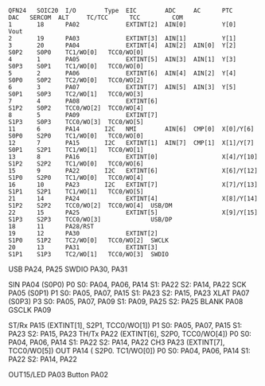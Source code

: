 
    QFN24   SOIC20  I/O        Type  EIC        ADC     AC      PTC        DAC   SERCOM  ALT     TC/TCC      TCC         COM
    1       18      PA02             EXTINT[2]  AIN[0]          Y[0]       Vout
    2       19      PA03             EXTINT[3]  AIN[1]          Y[1]
    3       20      PA04             EXTINT[4]  AIN[2]  AIN[0]  Y[2]             S0P2    S0P0    TC1/WO[0]   TCC0/WO[0]
    4       1       PA05             EXTINT[5]  AIN[3]  AIN[1]  Y[3]             S0P3    S0P1    TC1/WO[0]   TCC0/WO[0]
    5       2       PA06             EXTINT[6]  AIN[4]  AIN[2]  Y[4]             S0P0    S0P2    TC2/WO[0]   TCC0/WO[2]
    6       3       PA07             EXTINT[7]  AIN[5]  AIN[3]  Y[5]             S0P1    S0P3    TC2/WO[1]   TCC0/WO[3]
    7       4       PA08             EXTINT[6]                                   S1P2    S0P2    TCC0/WO[2]  TCC0/WO[4]
    8       5       PA09             EXTINT[7]                                   S1P3    S0P3    TCC0/WO[3]  TCC0/WO[5]
    11      6       PA14       I2C   NMI        AIN[6]  CMP[0]  X[0]/Y[6]        S0P0    S2P0    TC1/WO[0]   TCC0/WO[0]
    12      7       PA15       I2C   EXTINT[1]  AIN[7]  CMP[1]  X[1]/Y[7]        S0P1    S2P1    TC1/WO[1]   TCC0/WO[1]
    13      8       PA16             EXTINT[0]                  X[4]/Y[10]       S1P2    S2P2    TC1/WO[0]   TCC0/WO[6]
    15      9       PA22       I2C   EXTINT[6]                  X[6]/Y[12]       S1P0    S2P0    TC1/WO[0]   TCC0/WO[4]
    16      10      PA23       I2C   EXTINT[7]                  X[7]/Y[13]       S1P1    S2P1    TC1/WO[1]   TCC0/WO[5]
    21      14      PA24             EXTINT[4]                  X[8]/Y[14]       S1P2    S2P2    TCC0/WO[2]  TCC0/WO[4]  USB/DM
    22      15      PA25             EXTINT[5]                  X[9]/Y[15]       S1P3    S2P3    TCC0/WO[3]              USB/DP
    18      11      PA28/RST
    19      12      PA30             EXTINT[2]                                   S1P0    S1P2    TC2/WO[0]   TCC0/WO[2]  SWCLK
    20      13      PA31             EXTINT[3]                                   S1P1    S1P3    TC2/WO[1]   TCC0/WO[3]  SWDIO


USB             PA24, PA25
SWDIO           PA30, PA31

SIN             PA04 (S0P0)                             P0    S0: PA04, PA06, PA14    S1: PA22           S2: PA14, PA22
SCK             PA05 (S0P1)                             P1    S0: PA05, PA07, PA15    S1: PA23           S2: PA15, PA23
XLAT            PA07 (S0P3)                             P3    S0: PA05, PA07, PA09    S1: PA09, PA25     S2: PA25
BLANK           PA08
GSCLK           PA09

ST/Rx           PA15 (EXTINT[1]¸ S2P1, TCC0/WO[1])      P1    S0: PA05, PA07, PA15    S1: PA23           S2: PA15, PA23
TH/Tx           PA22 (EXTINT[6], S2P0, TCC0/WO[4])      P0    S0: PA04, PA06, PA14    S1: PA22           S2: PA14, PA22
CH3             PA23 (EXTINT[7],       TCC0/WO[5])
OUT             PA14 (           S2P0. TC1/WO[0])       P0    S0: PA04, PA06, PA14    S1: PA22           S2: PA14, PA22

OUT15/LED       PA03
Button          PA02